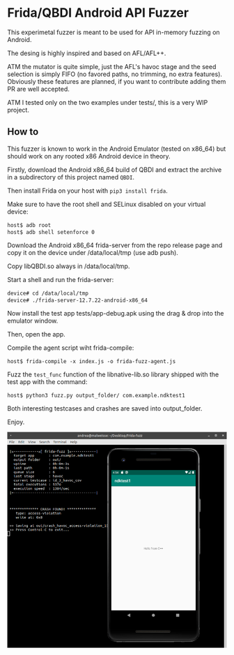 # Frida/QBDI Android API Fuzzer

This experimetal fuzzer is meant to be used for API in-memory fuzzing on Android.

The desing is highly inspired and based on AFL/AFL++.

ATM the mutator is quite simple, just the AFL's havoc stage and the seed selection
is simply FIFO (no favored paths, no trimming, no extra features).
Obviously these features are planned, if you want to contribute adding them PR
are well accepted.

ATM I tested only on the two examples under tests/, this is a very WIP project.

## How to

This fuzzer is known to work in the Android Emulator (tested on x86_64) but should work on any rooted x86 Android device in theory.

Firstly, download the Android x86_64 build of QBDI and extract the archive in a subdirectory of this project named `QBDI`.

Then install Frida on your host with `pip3 install frida`.

Make sure to have the root shell and SELinux disabled on your virtual device:

```
host$ adb root
host$ adb shell setenforce 0
```

Download the Android x86_64 frida-server from the repo release page and copy it
on the device under /data/local/tmp (use adb push).

Copy libQBDI.so always in /data/local/tmp.

Start a shell and run the frida-server:

```
device# cd /data/local/tmp
device# ./frida-server-12.7.22-android-x86_64
```

Now install the test app tests/app-debug.apk using the drag & drop into the emulator window.

Then, open the app.

Compile the agent script wiht frida-compile:

```
host$ frida-compile -x index.js -o frida-fuzz-agent.js
```

Fuzz the `test_func` function of the libnative-lib.so library shipped with the test app
with the command:

```
host$ python3 fuzz.py output_folder/ com.example.ndktest1
```

Both interesting testcases and crashes are saved into output_folder.

Enjoy.

![screen1](assets/screen1.png)

